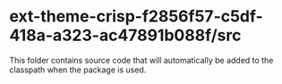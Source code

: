 # ext-theme-crisp-f2856f57-c5df-418a-a323-ac47891b088f/src

This folder contains source code that will automatically be added to the classpath when
the package is used.

